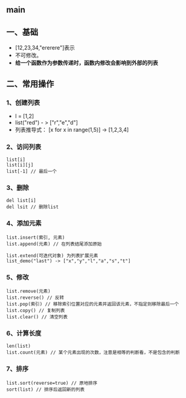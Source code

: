 ## main

## 一、基础

- [12,23,34,"ererere"]表示
- 不可修改。
- **给一个函数作为参数传递时，函数内修改会影响到外部的列表**

## 二、常用操作

### 1、创建列表

- l = [1,2]
- list("red") - > ["r","e","d"]
- 列表推导式： [x for x in range(1,5)] -> [1,2,3,4]

### 2、访问列表

```
list[i]
list[i][j]
list[-1] // 最后一个
```

### 3、删除

```
del list[i]
del lsit // 删除list
```

### 4、添加元素

```
list.insert(索引, 元素)
list.append(元素) // 在列表结尾添加原始

list.extend(可迭代对象) 为列表扩展元素
list_demo("last") -> ["x","y","l","a","s","t"]
```

### 5、修改

```
list.remove(元素)
list.reverse() // 反转
list.pop(索引) // 移除索引位置对应的元素并返回该元素，不指定则移除最后一个
list.copy() // 复制列表
list.clear() // 清空列表
```

### 6、计算长度

```
len(list)
list.count(元素) // 某个元素出现的次数，注意是相等的判断看，不是包含的判断
```

### 7、排序

```
list.sort(reverse=true) // 原地排序
sort(list) // 排序后返回新的列表

```



